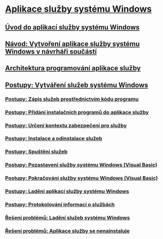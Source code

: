 # [Aplikace služby systému Windows](index.md)
## [Úvod do aplikací služby systému Windows](introduction-to-windows-service-applications.md)
## [Návod: Vytvoření aplikace služby systému Windows v návrháři součástí](walkthrough-creating-a-windows-service-application-in-the-component-designer.md)
## [Architektura programování aplikace služby](service-application-programming-architecture.md)
## [Postupy: Vytváření služeb systému Windows](how-to-create-windows-services.md)
### [Postupy: Zápis služeb prostřednictvím kódu programu](how-to-write-services-programmatically.md)
### [Postupy: Přidání instalačních programů do aplikace služby](how-to-add-installers-to-your-service-application.md)
### [Postupy: Určení kontextu zabezpečení pro služby](how-to-specify-the-security-context-for-services.md)
### [Postupy: Instalace a odinstalace služeb](how-to-install-and-uninstall-services.md)
### [Postupy: Spuštění služeb](how-to-start-services.md)
### [Postupy: Pozastavení služby systému Windows (Visual Basic)](how-to-pause-a-windows-service-visual-basic.md)
### [Postupy: Pokračování služby systému Windows (Visual Basic)](how-to-continue-a-windows-service-visual-basic.md)
### [Postupy: Ladění aplikací služby systému Windows](how-to-debug-windows-service-applications.md)
### [Postupy: Protokolování informací o službách](how-to-log-information-about-services.md)
### [Řešení problémů: Ladění služeb systému Windows](troubleshooting-debugging-windows-services.md)
### [Řešení problémů: Aplikace služby se nenainstaluje](troubleshooting-service-application-wont-install.md)
